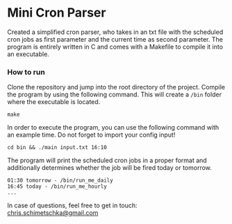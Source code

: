 # Mini Cron Parser

Created a simplified cron parser, who takes in an txt file with the scheduled cron jobs as first parameter and the current time as
second parameter. The program is entirely written in C and comes with a Makefile to compile it into an executable.

### How to run

Clone the repository and jump into the root directory of the project. Compile the program by using the following command. This will
create a `/bin` folder where the executable is located.
```
make
```

In order to execute the program, you can use the following command with an example time. Do not forget to import your config input!
```
cd bin && ./main input.txt 16:10
```

The program will print the scheduled cron jobs in a proper format and additionally determines whether the job will be fired today
or tomorrow.
```
01:30 tomorrow - /bin/run_me_daily
16:45 today - /bin/run_me_hourly
...
```

In case of questions, feel free to get in touch: chris.schimetschka@gmail.com 
